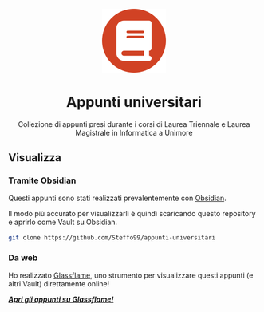 <div align="center">

![](.media/icon-128x128_round.png)

# Appunti universitari

Collezione di appunti presi durante i corsi di Laurea Triennale e Laurea Magistrale in Informatica a Unimore

</div>

## Visualizza

### Tramite Obsidian

Questi appunti sono stati realizzati prevalentemente con [Obsidian](https://obsidian.md/).

Il modo più accurato per visualizzarli è quindi scaricando questo repository e aprirlo come Vault su Obsidian.

```bash
git clone https://github.com/Steffo99/appunti-universitari
```

### Da web

Ho realizzato [Glassflame](https://github.com/glassflame/glassflame.github.io), uno strumento per visualizzare questi appunti (e altri Vault) direttamente online!

***[Apri gli appunti su Glassflame!](https://glassflame.github.io/?vault=https%3A%2F%2Fraw.githubusercontent.com%2FSteffo99%2Fappunti-universitari%2Fmain%2F&path=%E2%98%85%20appunti%20magistrali.md)***
